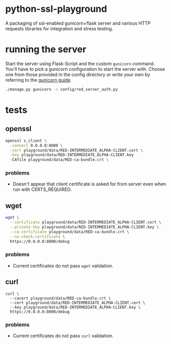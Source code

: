 python-ssl-playground
=====================

A packaging of ssl-enabled gunicorn+flask server and various HTTP requests
libraries for integration and stress testing.

# running the server

Start the server using Flask-Script and the custom `gunicorn` command. You'll
have to pick a gunicorn configuration to start the server with. Choose one from
those provided in the config directory or write your own by referring to the
[gunicorn guide](http://docs.gunicorn.org/en/latest/configure.html).

```bash
./manage.py gunicorn -c config/red_server_auth.py
```
# tests

## openssl

```bash
openssl s_client \
  -connect 0.0.0.0:8000 \
  -cert playground/data/RED-INTERMEDIATE_ALPHA-CLIENT.cert \
  -key playground/data/RED-INTERMEDIATE_ALPHA-CLIENT.key
  -CAfile playground/data/RED-ca-bundle.crt \
```

### problems 

- Doesn't appear that client certificate is asked for from server even when run
  with CERTS_REQUIRED.

## wget

```bash
wget \
  --certificate playground/data/RED-INTERMEDIATE_ALPHA-CLIENT.cert \
  --private-key playground/data/RED-INTERMEDIATE_ALPHA-CLIENT.key \
  --ca-certificate playground/data/RED-ca-bundle.crt \
  --no-check-certificate \
  https://0.0.0.0:8000/debug
```

### problems

- Current certificates do not pass `wget` validation.

## curl

```curl
curl \
  --cacert playground/data/RED-ca-bundle.crt \
  --cert playground/data/RED-INTERMEDIATE_ALPHA-CLIENT.cert \
  --key playground/data/RED-INTERMEDIATE_ALPHA-CLIENT.key \
  https://0.0.0.0:8000/debug
```

### problems

- Current certificates do not pass `curl` validation.
